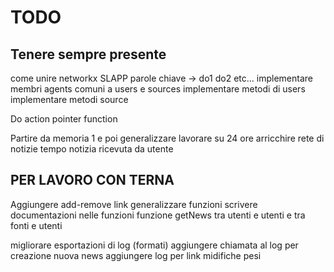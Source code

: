 # TODO 

## Tenere sempre presente
come unire networkx SLAPP
parole chiave -> do1 do2 etc...
implementare membri agents comuni a users e sources
implementare metodi di users
implementare metodi source

Do action pointer function

Partire da memoria 1 e poi generalizzare
lavorare su 24 ore
arricchire rete di notizie
tempo notizia ricevuta da utente



## PER LAVORO CON TERNA
Aggiungere add-remove link
generalizzare funzioni
scrivere documentazioni nelle funzioni
funzione getNews tra utenti e utenti e tra fonti e utenti


migliorare esportazioni di log (formati)
aggiungere chiamata al log per creazione nuova news
aggiungere log per link
midifiche pesi
